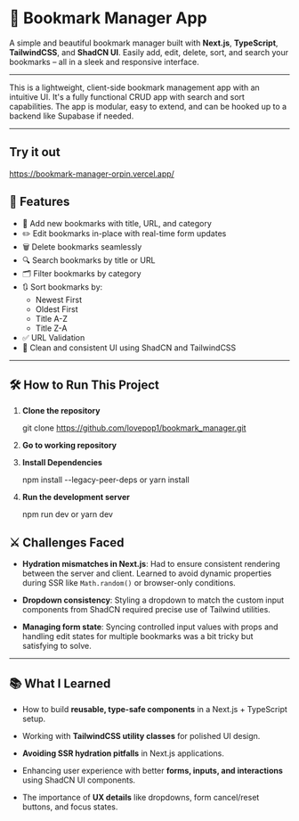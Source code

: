 # 🔖 Bookmark Manager App

A simple and beautiful bookmark manager built with **Next.js**, **TypeScript**, **TailwindCSS**, and **ShadCN UI**. Easily add, edit, delete, sort, and search your bookmarks – all in a sleek and responsive interface.

---

This is a lightweight, client-side bookmark management app with an intuitive UI. It's a fully functional CRUD app with search and sort capabilities. The app is modular, easy to extend, and can be hooked up to a backend like Supabase if needed.

---
## Try it out

https://bookmark-manager-orpin.vercel.app/


## 🚀 Features

- 📌 Add new bookmarks with title, URL, and category
- ✏️ Edit bookmarks in-place with real-time form updates
- 🗑️ Delete bookmarks seamlessly
- 🔍 Search bookmarks by title or URL
- 🗂️ Filter bookmarks by category
- 🔃 Sort bookmarks by:
  - Newest First
  - Oldest First
  - Title A-Z
  - Title Z-A
- ✅ URL Validation
- 🎨 Clean and consistent UI using ShadCN and TailwindCSS

---

## 🛠 How to Run This Project

1. **Clone the repository**

   git clone https://github.com/lovepop1/bookmark_manager.git
2. **Go to working repository**
3. **Install Dependencies**

   npm install --legacy-peer-deps
   or
   yarn install
4. **Run the development server**

   npm run dev
   or
   yarn dev

## ⚔️ Challenges Faced

- **Hydration mismatches in Next.js**: Had to ensure consistent rendering between the server and client. Learned to avoid dynamic properties during SSR like `Math.random()` or browser-only conditions.
  
- **Dropdown consistency**: Styling a dropdown to match the custom input components from ShadCN required precise use of Tailwind utilities.

- **Managing form state**: Syncing controlled input values with props and handling edit states for multiple bookmarks was a bit tricky but satisfying to solve.

---

## 📚 What I Learned

- How to build **reusable, type-safe components** in a Next.js + TypeScript setup.

- Working with **TailwindCSS utility classes** for polished UI design.

- **Avoiding SSR hydration pitfalls** in Next.js applications.

- Enhancing user experience with better **forms, inputs, and interactions** using ShadCN UI components.

- The importance of **UX details** like dropdowns, form cancel/reset buttons, and focus states.

